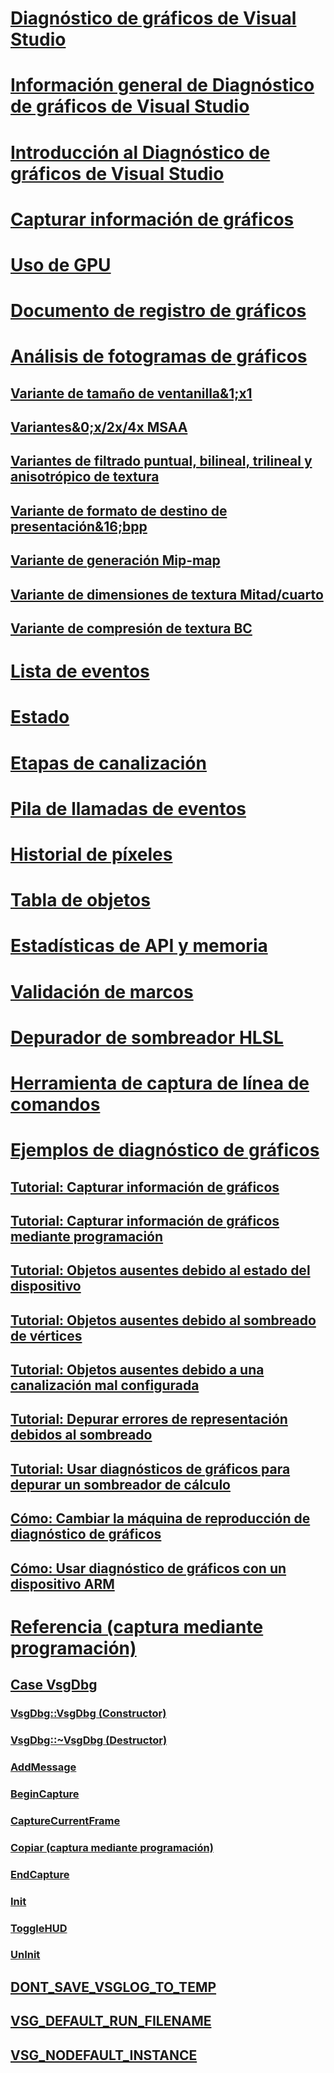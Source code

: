 # [Diagnóstico de gráficos de Visual Studio](visual-studio-graphics-diagnostics.md)
# [Información general de Diagnóstico de gráficos de Visual Studio](overview-of-visual-studio-graphics-diagnostics.md)
# [Introducción al Diagnóstico de gráficos de Visual Studio](getting-started-with-visual-studio-graphics-diagnostics.md)
# [Capturar información de gráficos](capturing-graphics-information.md)
# [Uso de GPU](gpu-usage.md)
# [Documento de registro de gráficos](graphics-log-document.md)
# [Análisis de fotogramas de gráficos](graphics-frame-analysis.md)
## [Variante de tamaño de ventanilla&1;x1](1x1-viewport-size-variant.md)
## [Variantes&0;x/2x/4x MSAA](0x-2x-4x-msaa-variants.md)
## [Variantes de filtrado puntual, bilineal, trilineal y anisotrópico de textura](point-bilinear-trilinear-and-anisotropic-texture-filtering-variants.md)
## [Variante de formato de destino de presentación&16;bpp](16bpp-render-target-format-variant.md)
## [Variante de generación Mip-map](mip-map-generation-variant.md)
## [Variante de dimensiones de textura Mitad/cuarto](half-quarter-texture-dimensions-variant.md)
## [Variante de compresión de textura BC](bc-texture-compression-variant.md)
# [Lista de eventos](graphics-event-list.md)
# [Estado](graphics-state.md)
# [Etapas de canalización](graphics-pipeline-stages.md)
# [Pila de llamadas de eventos](graphics-event-call-stack.md)
# [Historial de píxeles](graphics-pixel-history.md)
# [Tabla de objetos](graphics-object-table.md)
# [Estadísticas de API y memoria](graphics-api-and-memory-statistics.md)
# [Validación de marcos](graphics-frame-validation.md)
# [Depurador de sombreador HLSL](hlsl-shader-debugger.md)
# [Herramienta de captura de línea de comandos](command-line-capture-tool.md)
# [Ejemplos de diagnóstico de gráficos](graphics-diagnostics-examples.md)
## [Tutorial: Capturar información de gráficos](walkthrough-capturing-graphics-information.md)
## [Tutorial: Capturar información de gráficos mediante programación](walkthrough-capturing-graphics-information-programmatically.md)
## [Tutorial: Objetos ausentes debido al estado del dispositivo](walkthrough-missing-objects-due-to-device-state.md)
## [Tutorial: Objetos ausentes debido al sombreado de vértices](walkthrough-missing-objects-due-to-vertex-shading.md)
## [Tutorial: Objetos ausentes debido a una canalización mal configurada](walkthrough-missing-objects-due-to-misconfigured-pipeline.md)
## [Tutorial: Depurar errores de representación debidos al sombreado](walkthrough-debugging-rendering-errors-due-to-shading.md)
## [Tutorial: Usar diagnósticos de gráficos para depurar un sombreador de cálculo](walkthrough-using-graphics-diagnostics-to-debug-a-compute-shader.md)
## [Cómo: Cambiar la máquina de reproducción de diagnóstico de gráficos](how-to-change-the-graphics-diagnostics-playback-machine.md)
## [Cómo: Usar diagnóstico de gráficos con un dispositivo ARM](how-to-use-graphics-diagnostics-with-an-arm-device.md)
# [Referencia (captura mediante programación)](reference-programmatic-capture.md)
## [Case VsgDbg](vsgdbg-class.md)
### [VsgDbg::VsgDbg (Constructor)](vsgdbg-vsgdbg-constructor.md)
### [VsgDbg::~VsgDbg (Destructor)](vsgdbg-tilde-vsgdbg-destructor.md)
### [AddMessage](addmessage.md)
### [BeginCapture](begincapture.md)
### [CaptureCurrentFrame](capturecurrentframe.md)
### [Copiar (captura mediante programación)](copy-programmatic-capture.md)
### [EndCapture](endcapture.md)
### [Init](init.md)
### [ToggleHUD](togglehud.md)
### [UnInit](uninit.md)
## [DONT_SAVE_VSGLOG_TO_TEMP](dont-save-vsglog-to-temp.md)
## [VSG_DEFAULT_RUN_FILENAME](vsg-default-run-filename.md)
## [VSG_NODEFAULT_INSTANCE](vsg-nodefault-instance.md)
